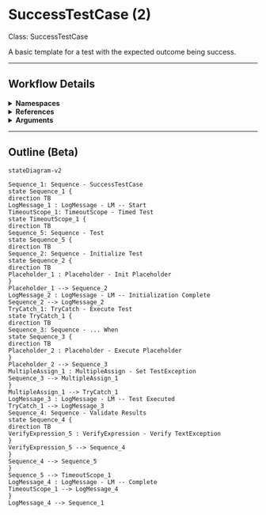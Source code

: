 # SuccessTestCase (2)
Class: SuccessTestCase

A basic template for a test with the expected outcome being success.

<hr />

## Workflow Details
<details>
    <summary>
    <b>Namespaces</b>
    </summary>

    - System.Activities
- System.Activities.Statements
- System.Activities.Expressions
- System.Activities.Validation
- System.Activities.XamlIntegration
- Microsoft.VisualBasic
- Microsoft.VisualBasic.Activities
- System
- System.Collections
- System.Collections.Generic
- System.Data
- System.Diagnostics
- System.Drawing
- System.IO
- System.Linq
- System.Net.Mail
- System.Xml
- System.Text
- System.Xml.Linq
- UiPath.Core
- UiPath.Core.Activities
- System.Windows.Markup
- System.Collections.ObjectModel
- System.Runtime.Serialization
- System.Reflection
- System.Linq.Expressions
- UiPath.Testing.Activities
- UiPath.Shared.Activities
- GlobalVariablesNamespace
- GlobalConstantsNamespace
- System.Activities.Runtime.Collections


</details>
<details>
    <summary>
    <b>References</b>
    </summary>

    - Microsoft.CSharp
- Microsoft.VisualBasic
- mscorlib
- NPOI
- PresentationCore
- PresentationFramework
- System
- System.Activities
- System.ComponentModel
- System.ComponentModel.TypeConverter
- System.Configuration.ConfigurationManager
- System.Console
- System.Core
- System.Data
- System.Drawing
- System.Linq
- System.Linq.Expressions
- System.Memory
- System.Memory.Data
- System.ObjectModel
- System.Private.CoreLib
- System.Private.DataContractSerialization
- System.Private.ServiceModel
- System.Private.Uri
- System.Reflection.DispatchProxy
- System.Reflection.Metadata
- System.Reflection.TypeExtensions
- System.Runtime.Serialization
- System.Runtime.Serialization.Formatters
- System.Runtime.Serialization.Primitives
- System.Security.Permissions
- System.ServiceModel
- System.ServiceModel.Activities
- System.Xaml
- System.Xml
- System.Xml.Linq
- UiPath.Excel
- UiPath.Excel.Activities
- UiPath.Mail.Activities
- UiPath.Studio.Constants
- UiPath.System.Activities
- UiPath.Testing.Activities
- UiPath.Workflow
- WindowsBase


</details>
<details>
    <summary>
    <b>Arguments</b>
    </summary>

    <table><tr><th>Name</th><th>Direction</th><th>Type</th><th>Description</th></tr></table>
    
</details>

<hr />

## Outline (Beta)

```mermaid
stateDiagram-v2

Sequence_1: Sequence - SuccessTestCase
state Sequence_1 {
direction TB
LogMessage_1 : LogMessage - LM -- Start
TimeoutScope_1: TimeoutScope - Timed Test
state TimeoutScope_1 {
direction TB
Sequence_5: Sequence - Test
state Sequence_5 {
direction TB
Sequence_2: Sequence - Initialize Test
state Sequence_2 {
direction TB
Placeholder_1 : Placeholder - Init Placeholder
}
Placeholder_1 --> Sequence_2
LogMessage_2 : LogMessage - LM -- Initialization Complete
Sequence_2 --> LogMessage_2
TryCatch_1: TryCatch - Execute Test
state TryCatch_1 {
direction TB
Sequence_3: Sequence - ... When
state Sequence_3 {
direction TB
Placeholder_2 : Placeholder - Execute Placeholder
}
Placeholder_2 --> Sequence_3
MultipleAssign_1 : MultipleAssign - Set TestException
Sequence_3 --> MultipleAssign_1
}
MultipleAssign_1 --> TryCatch_1
LogMessage_3 : LogMessage - LM -- Test Executed
TryCatch_1 --> LogMessage_3
Sequence_4: Sequence - Validate Results
state Sequence_4 {
direction TB
VerifyExpression_5 : VerifyExpression - Verify TextException
}
VerifyExpression_5 --> Sequence_4
}
Sequence_4 --> Sequence_5
}
Sequence_5 --> TimeoutScope_1
LogMessage_4 : LogMessage - LM -- Complete
TimeoutScope_1 --> LogMessage_4
}
LogMessage_4 --> Sequence_1
```